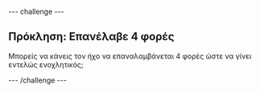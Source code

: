 \--- challenge \---

## Πρόκληση: Επανέλαβε 4 φορές

Μπορείς να κάνεις τον ήχο να επαναλαμβάνεται 4 φορές ώστε να γίνει εντελώς ενοχλητικός;

\--- /challenge \---